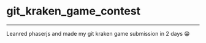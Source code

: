 # git_kraken_game_contest
___

Leanred phaserjs and made my git kraken game submission in 2 days :grin:
